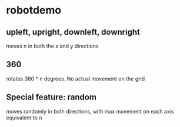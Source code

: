 # robotdemo
## upleft, upright, downleft, downright
moves n in both the x and y directions
## 360
rotates 360 * n degrees. No actual movement on the grid
## Special feature: random
moves randomly in both directions, with max movement on each axis equivalent to n
